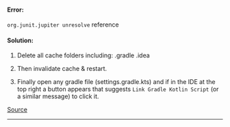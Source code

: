 #### Error:

`org.junit.jupiter unresolve` reference

#### Solution:
 
1. Delete all cache folders including:
    .gradle
    .idea

2. Then invalidate cache & restart.
3. Finally open any gradle file (settings.gradle.kts) and if in the IDE at the top right a button 
   appears that suggests `Link Gradle Kotlin Script` (or a similar message) to click it.

[Source](https://stackoverflow.com/q/47871181/5279996)

____